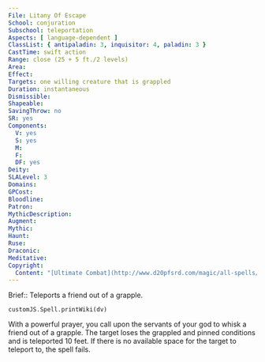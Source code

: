 ```yaml
---
File: Litany Of Escape
School: conjuration
Subschool: teleportation
Aspects: [ language-dependent ]
ClassList: { antipaladin: 3, inquisitor: 4, paladin: 3 }
CastTime: swift action
Range: close (25 + 5 ft./2 levels)
Area: 
Effect: 
Targets: one willing creature that is grappled
Duration: instantaneous
Dismissible: 
Shapeable: 
SavingThrow: no
SR: yes
Components:
  V: yes
  S: yes
  M: 
  F: 
  DF: yes
Deity: 
SLALevel: 3
Domains: 
GPCost: 
Bloodline: 
Patron: 
MythicDescription: 
Augment: 
Mythic: 
Haunt: 
Ruse: 
Draconic: 
Meditative: 
Copyright:
  Content: "[Ultimate Combat](http://www.d20pfsrd.com/magic/all-spells/l/litany-of-escape)"
---
```

Brief:: Teleports a friend out of a grapple.

```dataviewjs
customJS.Spell.printWiki(dv)
```

With a powerful prayer, you call upon the servants of your god to whisk a friend out of a grapple. The target loses the grappled and pinned conditions and is teleported 10 feet. If there is no available space for the target to teleport to, the spell fails.
